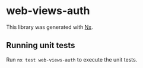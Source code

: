 # web-views-auth

This library was generated with [Nx](https://nx.dev).

## Running unit tests

Run `nx test web-views-auth` to execute the unit tests.
